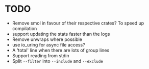 # TODO

* Remove smol in favour of their respective crates? To speed up compilation
* support updating the stats faster than the logs
* Remove unwraps where possible
* use io_uring for async file access?
* A 'total' line when there are lots of group lines
* Support reading from stdin
* Split `--filter` into `--include` and `--exclude`
